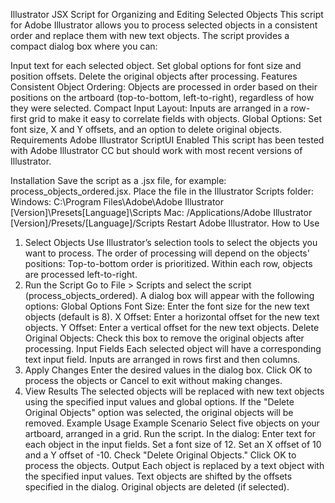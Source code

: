 Illustrator JSX Script for Organizing and Editing Selected Objects
This script for Adobe Illustrator allows you to process selected objects in a consistent order and replace them with new text objects. The script provides a compact dialog box where you can:

Input text for each selected object.
Set global options for font size and position offsets.
Delete the original objects after processing.
Features
Consistent Object Ordering: Objects are processed in order based on their positions on the artboard (top-to-bottom, left-to-right), regardless of how they were selected.
Compact Input Layout: Inputs are arranged in a row-first grid to make it easy to correlate fields with objects.
Global Options: Set font size, X and Y offsets, and an option to delete original objects.
Requirements
Adobe Illustrator
ScriptUI Enabled
This script has been tested with Adobe Illustrator CC but should work with most recent versions of Illustrator.

Installation
Save the script as a .jsx file, for example: process_objects_ordered.jsx.
Place the file in the Illustrator Scripts folder:
Windows: C:\Program Files\Adobe\Adobe Illustrator [Version]\Presets\[Language]\Scripts
Mac: /Applications/Adobe Illustrator [Version]/Presets/[Language]/Scripts
Restart Adobe Illustrator.
How to Use
1. Select Objects
Use Illustrator’s selection tools to select the objects you want to process.
The order of processing will depend on the objects' positions:
Top-to-bottom order is prioritized.
Within each row, objects are processed left-to-right.
2. Run the Script
Go to File > Scripts and select the script (process_objects_ordered).
A dialog box will appear with the following options:
Global Options
Font Size: Enter the font size for the new text objects (default is 8).
X Offset: Enter a horizontal offset for the new text objects.
Y Offset: Enter a vertical offset for the new text objects.
Delete Original Objects: Check this box to remove the original objects after processing.
Input Fields
Each selected object will have a corresponding text input field.
Inputs are arranged in rows first and then columns.
3. Apply Changes
Enter the desired values in the dialog box.
Click OK to process the objects or Cancel to exit without making changes.
4. View Results
The selected objects will be replaced with new text objects using the specified input values and global options.
If the "Delete Original Objects" option was selected, the original objects will be removed.
Example Usage
Example Scenario
Select five objects on your artboard, arranged in a grid.
Run the script.
In the dialog:
Enter text for each object in the input fields.
Set a font size of 12.
Set an X offset of 10 and a Y offset of -10.
Check "Delete Original Objects."
Click OK to process the objects.
Output
Each object is replaced by a text object with the specified input values.
Text objects are shifted by the offsets specified in the dialog.
Original objects are deleted (if selected).
